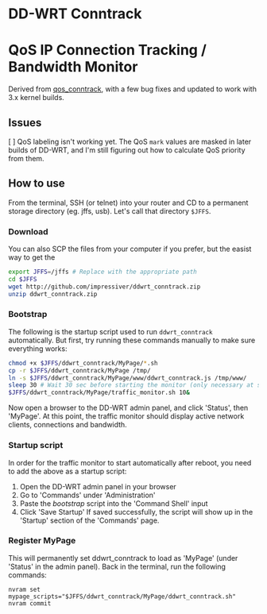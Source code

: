 DD-WRT Conntrack
================
# QoS IP Connection Tracking / Bandwidth Monitor

Derived from [qos_conntrack](https://csdprojects.co.uk/ddwrt/), with a few bug fixes and updated to work with 3.x kernel builds.

## Issues

[ ] QoS labeling isn't working yet. The QoS `mark` values are masked in later builds of DD-WRT, and I'm still figuring out how to calculate QoS priority from them.

## How to use

From the terminal, SSH (or telnet) into your router and CD to a permanent storage directory (eg. jffs, usb).
Let's call that directory `$JFFS`.

### Download
You can also SCP the files from your computer if you prefer, but the easist way to get the 
```sh
export JFFS=/jffs # Replace with the appropriate path
cd $JFFS
wget http://github.com/impressiver/ddwrt_conntrack.zip
unzip ddwrt_conntrack.zip
```

### Bootstrap
The following is the startup script used to run `ddwrt_conntrack` automatically.
But first, try running these commands manually to make sure everything works:
```sh
chmod +x $JFFS/ddwrt_conntrack/MyPage/*.sh
cp -r $JFFS/ddwrt_conntrack/MyPage /tmp/
ln -s $JFFS/ddwrt_conntrack/MyPage/www/ddwrt_conntrack.js /tmp/www/
sleep 30 # Wait 30 sec before starting the monitor (only necessary at startup)
$JFFS/ddwrt_conntrack/MyPage/traffic_monitor.sh 10&
```
Now open a browser to the DD-WRT admin panel, and click 'Status', then 'MyPage'.
At this point, the traffic monitor should display active network clients, connections and bandwidth.

### Startup script
In order for the traffic monitor to start automatically after reboot, you need to add the above as a startup script:
1. Open the DD-WRT admin panel in your browser
1. Go to 'Commands' under 'Administration'
1. Paste the *bootstrap* script into the 'Command Shell' input
1. Click 'Save Startup'
If saved successfully, the script will show up in the 'Startup' section of the 'Commands' page.

### Register MyPage
This will permanently set ddwrt_conntrack to load as 'MyPage' (under 'Status' in the admin panel).
Back in the terminal, run the following commands:
```
nvram set mypage_scripts="$JFFS/ddwrt_conntrack/MyPage/ddwrt_conntrack.sh"
nvram commit
```
